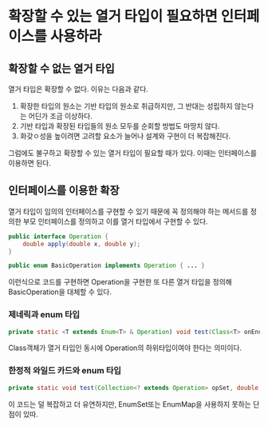 # 확장할 수 있는 열거 타입이 필요하면 인터페이스를 사용하라

## 확장할 수 없는 열거 타입
열거 타입은 확장할 수 없다. 이유는 다음과 같다.
1. 확장한 타입의 원소는 기반 타입의 원소로 취급하지만, 그 반대는 성립하지 않는다는 어딘가 조금 이상하다. 
2. 기반 타입과 확장된 타입들의 원소 모두를 순회할 방법도 마땅치 않다. 
3. 화갖ㅇ성을 높이려면 고려할 요소가 늘어나 설계와 구현이 더 복잡해진다.

그럼에도 불구하고 확장할 수 있는 열거 타입이 필요할 때가 있다. 이때는 인터페이스를 이용하면 된다.

## 인터페이스를 이용한 확장 
열거 타입이 임의의 인터페이스를 구현할 수 있기 때문에 꼭 정의해야 하는 메서드를 정의한 부모 인터페이스를 정의하고 이를 열거 타입에서 구현할 수 있다.

~~~java
public interface Operation {
    double apply(double x, double y);
}

public enum BasicOperation implements Operation { ... }
~~~

이런식으로 코드를 구현하면 Operation을 구현한 또 다른 열거 타입을 정의해 BasicOperation을 대체할 수 있다. 

### 제네릭과 enum 타입

~~~java
private static <T extends Enum<T> & Operation) void test(Class<T> onEnumType, double x, double y) { ... }
~~~
Class객체가 열거 타입인 동시에 Operation의 하위타입이여야 한다는 의미이다.

### 한정적 와일드 카드와 enum 타입

~~~java
private static void test(Collection<? extends Operation> opSet, double x, double y) { ... }
~~~
이 코드는 덜 복잡하고 더 유연하지만, EnumSet또는 EnumMap을 사용하지 못하는 단점이 있따. 